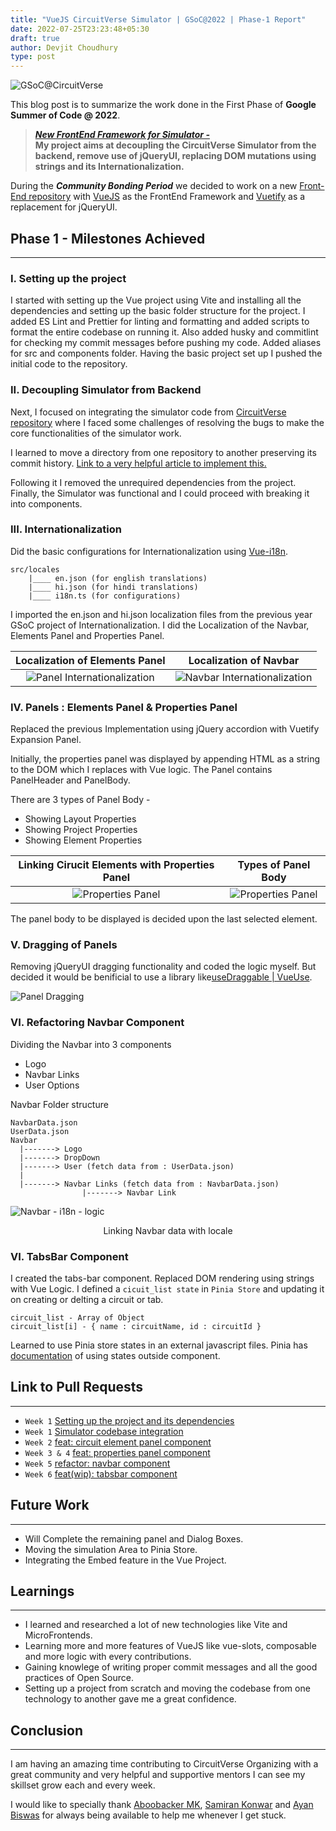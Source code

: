 ```yaml
---
title: "VueJS CircuitVerse Simulator | GSoC@2022 | Phase-1 Report"
date: 2022-07-25T23:23:48+05:30
draft: true
author: Devjit Choudhury
type: post
---
```


![GSoC@CircuitVerse](/images/devjit_choudhury_GSoC'22/coverImage.png)

This blog post is to summarize the work done in the First Phase of **Google Summer of Code @ 2022**.

> **[_New FrontEnd Framework for Simulator -_](https://summerofcode.withgoogle.com/myprojects/details/1IZGKjn2)  
> My project aims at decoupling the CircuitVerse Simulator from the backend, remove use of jQueryUI, replacing DOM mutations using strings and its Internationalization.**

During the **_Community Bonding Period_** we decided to work on a new [Front-End repository](https://github.com/CircuitVerse/cv-frontend-vue) with [VueJS](https://vuejs.org/) as the FrontEnd Framework and [Vuetify](https://next.vuetifyjs.com/en/) as a replacement for jQueryUI.

## Phase 1 - Milestones Achieved

---

### I. Setting up the project

I started with setting up the Vue project using Vite and installing all the dependencies and setting up the basic folder structure for the project.
I added ES Lint and Prettier for linting and formatting and added scripts to format the entire codebase on running it.
Also added husky and commitlint for checking my commit messages before pushing my code.
Added aliases for src and components folder.
Having the basic project set up I pushed the initial code to the repository.

### II. Decoupling Simulator from Backend

Next, I focused on integrating the simulator code from [CircuitVerse repository](https://github.com/CircuitVerse/CircuitVerse) where I faced some challenges of resolving the bugs to make the core functionalities of the simulator work.

I learned to move a directory from one repository to another preserving its commit history.
[Link to a very helpful article to implement this.](https://medium.com/@ayushya/move-directory-from-one-repository-to-another-preserving-git-history-d210fa049d4b)

Following it I removed the unrequired dependencies from the project.
Finally, the Simulator was functional and I could proceed with breaking it into components.

### III. Internationalization

Did the basic configurations for Internationalization using [Vue-i18n](https://kazupon.github.io/vue-i18n/).

```
src/locales
    |____ en.json (for english translations)
    |____ hi.json (for hindi translations)
    |____ i18n.ts (for configurations)
```

I imported the en.json and hi.json localization files from the previous year GSoC project of Internationalization.
I did the Localization of the Navbar, Elements Panel and Properties Panel.

|                                Localization of Elements Panel                                 |                              Localization of Navbar                              |
| :-------------------------------------------------------------------------------------------: | :------------------------------------------------------------------------------: |
| ![Panel Internationalization](/images/devjit_choudhury_GSoC'22/CircuitElementsPanel-i18n.gif) | ![Navbar Internationalization](/images/devjit_choudhury_GSoC'22/navbar_i18n.gif) |

### IV. Panels : Elements Panel & Properties Panel

Replaced the previous Implementation using jQuery accordion with Vuetify Expansion Panel.

Initially, the properties panel was displayed by appending HTML as a string to the DOM which I replaces with Vue logic. The Panel contains PanelHeader and PanelBody.

There are 3 types of Panel Body -

- Showing Layout Properties
- Showing Project Properties
- Showing Element Properties

|          Linking Cirucit Elements with Properties Panel           |                            Types of Panel Body                            |
| :---------------------------------------------------------------: | :-----------------------------------------------------------------------: |
| ![Properties Panel](/images/devjit_choudhury_GSoC'22/blog-34.gif) | ![Properties Panel](/images/devjit_choudhury_GSoC'22/propertiesPanel.gif) |

The panel body to be displayed is decided upon the last selected element.

### V. Dragging of Panels

Removing jQueryUI dragging functionality and coded the logic myself. But decided it would be benificial to use a library like[useDraggable | VueUse](https://vueuse.org/core/usedraggable/).

![Panel Dragging](/images/devjit_choudhury_GSoC'22/panelDraging.gif)

### VI. Refactoring Navbar Component

Dividing the Navbar into 3 components

- Logo
- Navbar Links
- User Options

Navbar Folder structure

```
NavbarData.json
UserData.json
Navbar
  |-------> Logo
  |-------> DropDown
  |-------> User (fetch data from : UserData.json)
  |
  |-------> Navbar Links (fetch data from : NavbarData.json)
                |-------> Navbar Link
```

![Navbar - i18n - logic](/images/devjit_choudhury_GSoC'22/navbar_i18n_logic.png)

<center>Linking Navbar data with locale</center>

### VI. TabsBar Component

I created the tabs-bar component. Replaced DOM rendering using strings with Vue Logic. I defined a `cicuit_list state` in `Pinia Store` and updating it on creating or delting a circuit or tab.

```
circuit_list - Array of Object
circuit_list[i] - { name : circuitName, id : circuitId }
```

Learned to use Pinia store states in an external javascript files.
Pinia has [documentation](https://pinia.vuejs.org/core-concepts/outside-component-usage.html) of using states outside component.

## Link to Pull Requests

---

- `Week 1` [Setting up the project and its dependencies](https://github.com/CircuitVerse/cv-frontend-vue/pull/2)
- `Week 1` [Simulator codebase integration](https://github.com/CircuitVerse/cv-frontend-vue/pull/4)
- `Week 2` [feat: circuit element panel component](https://github.com/CircuitVerse/cv-frontend-vue/pull/7)
- `Week 3 & 4` [feat: properties panel component](https://github.com/CircuitVerse/cv-frontend-vue/pull/9)
- `Week 5` [refactor: navbar component](https://github.com/CircuitVerse/cv-frontend-vue/pull/11)
- `Week 6` [feat(wip): tabsbar component](https://github.com/CircuitVerse/cv-frontend-vue/pull/14)

## Future Work

---

- Will Complete the remaining panel and Dialog Boxes.
- Moving the simulation Area to Pinia Store.
- Integrating the Embed feature in the Vue Project.

## Learnings

---

- I learned and researched a lot of new technologies like Vite and MicroFrontends.
- Learning more and more features of VueJS like vue-slots, composable and more logic with every contributions.
- Gaining knowlege of writing proper commit messages and all the good practices of Open Source.
- Setting up a project from scratch and moving the codebase from one technology to another gave me a great confidence.

## Conclusion

---

I am having an amazing time contributing to CircuitVerse Organizing with a great community and very helpful and supportive mentors I can see my skillset grow each and every week.

I would like to specially thank [Aboobacker MK](https://github.com/tachyons), [Samiran Konwar](https://github.com/abstrekt) and [Ayan Biswas](https://github.com/ayan-biswas0412) for always being available to help me whenever I get stuck.
